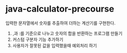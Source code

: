 # java-calculator-precourse
입력한 문자열에서 숫자를 추출하여 더하는 계산기를 구현한다.
1. ,과 :를 기준으로 나누고 숫자의 합을 반환하는 프로그램 만들기
2. 커스텀 구분자 기능 추가하기
3. 사용자가 잘못된 값을 입력했을때 예외처리 하기 

